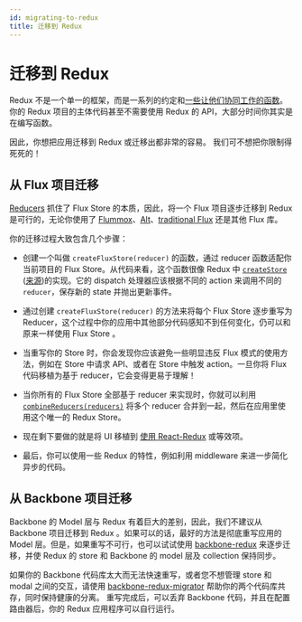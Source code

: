 ```yaml
---
id: migrating-to-redux
title: 迁移到 Redux
---
```


# 迁移到 Redux

Redux 不是一个单一的框架，而是一系列的约定和[一些让他们协同工作的函数](../api/README.md)。你的 Redux 项目的主体代码甚至不需要使用 Redux 的 API，大部分时间你其实是在编写函数。

因此，你想把应用迁移到 Redux 或迁移出都非常的容易。
我们可不想把你限制得死死的！

## 从 Flux 项目迁移

[Reducers](../understanding/thinking-in-redux/Glossary.md#reducer) 抓住了 Flux Store 的本质，因此，将一个 Flux 项目逐步迁移到 Redux 是可行的，无论你使用了 [Flummox](http://github.com/acdlite/flummox)、[Alt](http://github.com/goatslacker/alt)、[traditional Flux](https://github.com/facebook/flux) 还是其他 Flux 库。

你的迁移过程大致包含几个步骤：

- 创建一个叫做 `createFluxStore(reducer)` 的函数，通过 reducer 函数适配你当前项目的 Flux Store。从代码来看，这个函数很像 Redux 中 [`createStore`](../api/createStore.md) ([来源](https://github.com/reactjs/redux/blob/master/src/createStore.js))的实现。它的 dispatch 处理器应该根据不同的 action 来调用不同的 `reducer`，保存新的 state 并抛出更新事件。

- 通过创建 `createFluxStore(reducer)` 的方法来将每个 Flux Store 逐步重写为 Reducer，这个过程中你的应用中其他部分代码感知不到任何变化，仍可以和原来一样使用 Flux Store 。

- 当重写你的 Store 时，你会发现你应该避免一些明显违反 Flux 模式的使用方法，例如在 Store 中请求 API、或者在 Store 中触发 action。一旦你将 Flux 代码移植为基于 reducer，它会变得更易于理解！

- 当你所有的 Flux Store 全部基于 reducer 来实现时，你就可以利用 [`combineReducers(reducers)`](../api/combineReducers.md) 将多个 reducer 合并到一起，然后在应用里使用这个唯一的 Redux Store。

- 现在剩下要做的就是将 UI 移植到 [使用 React-Redux](../tutorials/fundamentals/part-5-ui-and-react.md) 或等效项。

- 最后，你可以使用一些 Redux 的特性，例如利用 middleware 来进一步简化异步的代码。

## 从 Backbone 项目迁移

Backbone 的 Model 层与 Redux 有着巨大的差别，因此，我们不建议从 Backbone 项目迁移到 Redux 。如果可以的话，最好的方法是彻底重写应用的 Model 层。但是，如果重写不可行，也可以试试使用 [backbone-redux](https://github.com/redbooth/backbone-redux) 来逐步迁移，并使 Redux 的 store 和 Backbone 的 model 层及 collection 保持同步。

如果你的 Backbone 代码库太大而无法快速重写，或者您不想管理 store 和 modal 之间的交互，请使用 [backbone-redux-migrator](https://github.com/naugtur/backbone-redux-migrator) 帮助你的两个代码库共存，同时保持健康的分离。 重写完成后，可以丢弃 Backbone 代码，并且在配置路由器后，你的 Redux 应用程序可以自行运行。
